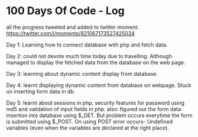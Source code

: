# 100 Days Of Code - Log

all the progress tweeted and added to twitter moment: https://twitter.com/i/moments/821067173527425024

Day 1: Learning how to connect database with php and fetch data.

Day 2: could not devote much time today due to travelling. Although managed to display the fetched data from the database on the web page.

Day 3: learning about dynamic content display from database.

Day 4: learnt displaying dynamic content from database on webpage. Stuck on inserting form data in db.

Day 5: learnt about sessions in php, security features for password using md5 and validation of input fields in php.
	also: figured out the form data insertion into database using $_GET. But problem occurs everytime the form is submitted using $_POST. On using POST error occurs- Undefined variables (even when the variables are declared at the right place).
